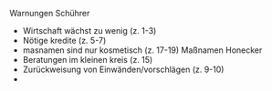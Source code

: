 Warnungen Schührer
- Wirtschaft wächst zu wenig (z. 1-3)
- Nötige kredite (z. 5-7)
- masnamen sind nur kosmetisch (z. 17-19)
Maßnamen Honecker
- Beratungen im kleinen kreis (z. 15)
- Zurückweisung von Einwänden/vorschlägen (z. 9-10)
- 